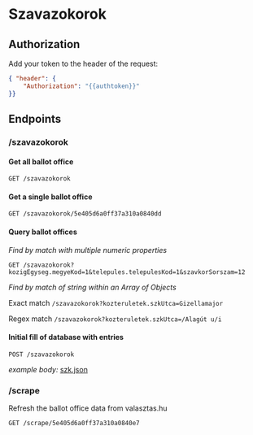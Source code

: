 # Szavazokorok

## Authorization

Add your token to the header of the request:

```json
{ "header": {
	"Authorization": "{{authtoken}}"
}}
```

## Endpoints

### /szavazokorok

#### Get all ballot office

`GET /szavazokorok`

#### Get a single ballot office

`GET /szavazokorok/5e405d6a0ff37a310a0840dd`

#### Query ballot offices

*Find by match with multiple numeric properties*

`GET /szavazokorok?kozigEgyseg.megyeKod=1&telepules.telepulesKod=1&szavkorSorszam=12`

*Find by match of string within an Array of Objects*

Exact match
`/szavazokorok?kozteruletek.szkUtca=Gizellamajor`

Regex match
`/szavazokorok?kozteruletek.szkUtca=/Alagút u/i`

#### Initial fill of database with entries

`POST /szavazokorok`

*example body:* [szk.json](./utils/szk.json)


### /scrape

Refresh the ballot office data from valasztas.hu

`GET /scrape/5e405d6a0ff37a310a0840e7`
